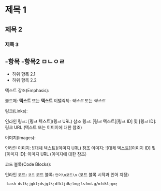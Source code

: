# 제목 1

## 제목 2

### 제목 3

-항목
-항목2
ㅁㄴㅇㄹ
- 
  - 하위 항목 2.1
  - 하위 항목 2.2


텍스트 강조(Emphasis):

볼드체: **텍스트** 또는 __텍스트__
이탤릭체: *텍스트* 또는 _텍스트_

링크(Links):

인라인 링크: [링크 텍스트](링크 URL)
참조 링크: [링크 텍스트][링크 ID] 및 [링크 ID]: 링크 URL (텍스트 또는 이미지에 대한 참조)

이미지(Images):

인라인 이미지: ![대체 텍스트](이미지 URL)
참조 이미지: ![대체 텍스트][이미지 ID] 및 [이미지 ID]: 이미지 URL (이미지에 대한 참조)

코드 블록(Code Blocks):

인라인 코드: `코드`
코드 블록: ```언어\n코드\n``` (코드 블록 시작과 언어 지정)

``` bash dslk;jgkl;dsjglk;dfkljdk;lmg;lsfmd.g/mfdkl;gm;```
